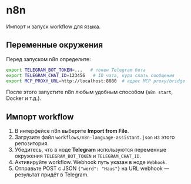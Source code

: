 # n8n

Импорт и запуск workflow для языка.

## Переменные окружения

Перед запуском n8n определите:

```bash
export TELEGRAM_BOT_TOKEN=...   # токен Telegram бота
export TELEGRAM_CHAT_ID=123456   # ID чата, куда слать сообщения
export MCP_PROXY_URL=http://localhost:8080  # адрес MCP proxy/bridge
```

После этого запустите n8n любым удобным способом (`n8n start`, Docker и т.д.).

## Импорт workflow

1. В интерфейсе n8n выберите **Import from File**.
2. Загрузите файл `workflows/n8n-language-assistant.json` из этого репозитория.
3. Убедитесь, что в ноде **Telegram** используются переменные окружения `TELEGRAM_BOT_TOKEN` и `TELEGRAM_CHAT_ID`.
4. Активируйте workflow. Webhook путь указан в ноде `Webhook`.
5. Отправьте POST с JSON `{"word": "Haus"}` на URL webhook — результат придёт в Telegram.
